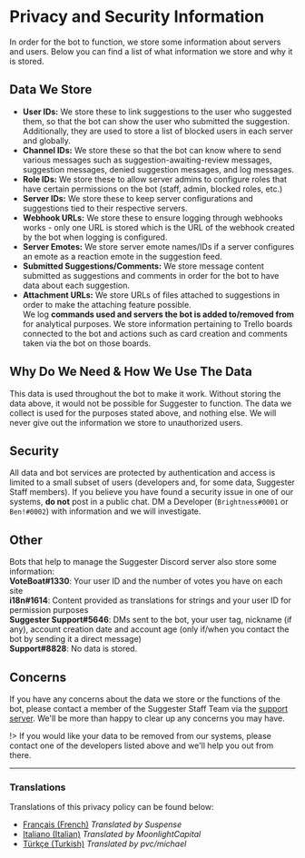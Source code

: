 # Privacy and Security Information
In order for the bot to function, we store some information about servers and users. Below you can find a list of what information we store and why it is stored.

## Data We Store
- **User IDs:** We store these to link suggestions to the user who suggested them, so that the bot can show the user who submitted the suggestion. Additionally, they are used to store a list of blocked users in each server and globally.
- **Channel IDs:** We store these so that the bot can know where to send various messages such as suggestion-awaiting-review messages, suggestion messages, denied suggestion messages, and log messages.
- **Role IDs:** We store these to allow server admins to configure roles that have certain permissions on the bot (staff, admin, blocked roles, etc.)
- **Server IDs:** We store these to keep server configurations and suggestions tied to their respective servers.
- **Webhook URLs:** We store these to ensure logging through webhooks works - only one URL is stored which is the URL of the webhook created by the bot when logging is configured.
- **Server Emotes:** We store server emote names/IDs if a server configures an emote as a reaction emote in the suggestion feed.
- **Submitted Suggestions/Comments:** We store message content submitted as suggestions and comments in order for the bot to have data about each suggestion.
- **Attachment URLs:** We store URLs of files attached to suggestions in order to make the attaching feature possible.\
We log **commands used and servers the bot is added to/removed from** for analytical purposes.
We store information pertaining to Trello boards connected to the bot and actions such as card creation and comments taken via the bot on those boards.

## Why Do We Need & How We Use The Data
This data is used throughout the bot to make it work. Without storing the data above, it would not be possible for Suggester to function. The data we collect is used for the purposes stated above, and nothing else. We will never give out the information we store to unauthorized users.
 
## Security
All data and bot services are protected by authentication and access is limited to a small subset of users (developers and, for some data, Suggester Staff members). If you believe you have found a security issue in one of our systems, **do not** post in a public chat. DM a Developer (`Brightness#0001` or `Ben!#0002`) with information and we will investigate.

## Other
Bots that help to manage the Suggester Discord server also store some information:\
**VoteBoat#1330**: Your user ID and the number of votes you have on each site\
**i18n#1614**: Content provided as translations for strings and your user ID for permission purposes\
**Suggester Support#5646**: DMs sent to the bot, your user tag, nickname (if any), account creation date and account age (only if/when you contact the bot by sending it a direct message)\
**Support#8828**: No data is stored.

## Concerns
If you have any concerns about the data we store or the functions of the bot, please contact a member of the Suggester Staff Team via the [support server](https://suggester.js.org/support). 
We'll be more than happy to clear up any concerns you may have.

!> If you would like your data to be removed from our systems, please contact one of the developers listed above and we'll help you out from there.

---
### Translations
Translations of this privacy policy can be found below:
- [Français (French)](https://github.com/Suggester/privacy/blob/main/french.md) *Translated by Suspense*
- [Italiano (Italian)](https://github.com/Suggester/privacy/blob/main/italian.md) *Translated by MoonlightCapital*
- [Türkçe (Turkish)](https://github.com/Suggester/privacy/blob/main/turkish.md) *Translated by pvc/michael*
